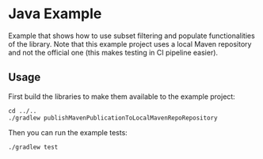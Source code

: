 # Java Example

Example that shows how to use subset filtering and populate functionalities of the library. Note that this
example project uses a local Maven repository and not the official one (this makes testing in CI pipeline easier).

## Usage

First build the libraries to make them available to the example project:
```shell
cd ../..
./gradlew publishMavenPublicationToLocalMavenRepoRepository
```

Then you can run the example tests:
```shell
./gradlew test
```

